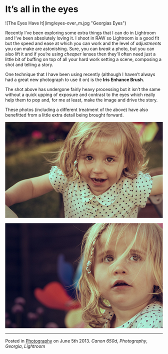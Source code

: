 # It’s all in the eyes

<div class="large-img"> ![The Eyes Have It](img/eyes-over_m.jpg "Georgias Eyes") </div>

Recently I’ve been exploring some extra things that I can do in Lightroom and I’ve been absolutely loving it.  I shoot in RAW so Lightroom is a good fit but the speed and ease at which you can work and the level of _adjustments_ you can make are astonishing.  Sure, you can _break_ a photo, but you can also lift it and if you’re using _cheaper_ lenses then they’ll often need just a little bit of buffing on top of all your hard work setting a scene, composing a shot and telling a story.

One technique that I have been using recently (although I haven’t always had a great new photograph to use it on) is the __Iris Enhance Brush__.

The shot above has undergone fairly heavy processing but it isn’t the same without a quick upping of exposure and contrast to the eyes which really help them to pop and, for me at least, make the image and drive the story.

These photos (including a different treatment of the above) have also benefitted from a little extra detail being brought forward.

![Vintage Eyes](img/eyes-vintage.jpg)

![Vintage Eyes 02](img/eyes-vintage-02.jpg)

---

Posted in [Photography](../ "Photography") on June 5th 2013.  _Canon 650d_, _Photography_, _Georgia_, _Lightroom_